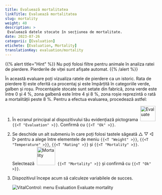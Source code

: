 ```yaml
---
title: Evaluează mortalitatea
linkTitle: Evaluează mortalitatea
slug: mortality
weight: 40
description: >
 Evaluează datele stocate în secțiunea de mortalitate.
date: 2023-07-26
categorii: [Evaluation]
etichete: [Evaluation, Mortality]
translationKey: evaluation/mortality
---
```

{{% alert title="Hint" %}}
Nu poți folosi filtre pentru animale în analiza ratei de pierdere. Pierderile de viței sunt afișate automat.
{{% /alert %}}

În această evaluare poți vizualiza ratele de pierdere ca un istoric. Rata de pierdere îți este oferită ca procentaj și este împărțită în categoriile verde, galben și roșu. Procentajele stocate sunt setate din fabrică, zona verde este între 0 și 4 %, zona galbenă este între 4 și 8 %, zona roșie reprezintă o rată a mortalității peste 8 %.
Pentru a efectua evaluarea, procedează astfel:

1. În ecranul principal al dispozitivului tău evidențiază pictograma &nbsp;<img src="/icons/main/evaluation.svg" width="50" align="bottom" alt="Evaluate" />&nbsp; `{{<T "Evaluation" >}}`. Confirmă cu `{{<T "Ok" >}}`.

2. Se deschide un alt submeniu în care poți folosi tastele săgeată △ ▽ ◁ ▷ pentru a alege între elementele de meniu `{{<T "Weight" >}}`, `{{<T "Temperature" >}}`, `{{<T "Rating" >}}` și `{{<T "Mortality" >}}`. Selectează &nbsp;<img src="/icons/evaluation/calflosses.svg" width="60" align="bottom" alt="Mortality" />&nbsp; `{{<T "Mortality" >}}` și confirmă cu `{{<T "Ok" >}}`.

3. Dispozitivul începe acum să calculeze variabilele de succes.

   ![VitalControl: menu Evaluation Evaluate mortality](../images/mortality.png "Evaluate mortality")
   
